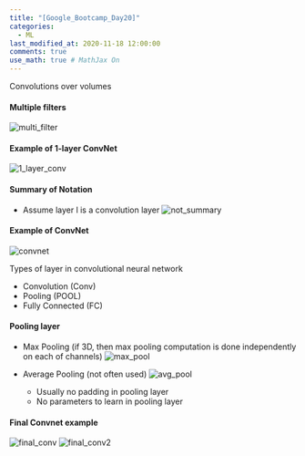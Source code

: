 ```yaml
---
title: "[Google_Bootcamp_Day20]"
categories: 
  - ML
last_modified_at: 2020-11-18 12:00:00
comments: true
use_math: true # MathJax On
---
```


Convolutions over volumes

#### Multiple filters
![multi_filter](https://user-images.githubusercontent.com/62474292/100634348-8a07fe00-3372-11eb-8c9d-fd36a0c0e1a6.png)

#### Example of 1-layer ConvNet
![1_layer_conv](https://user-images.githubusercontent.com/62474292/100634342-88d6d100-3372-11eb-8600-855e2e8fee42.png)

#### Summary of Notation
- Assume layer l is a convolution layer
![not_summary](https://user-images.githubusercontent.com/62474292/100634344-896f6780-3372-11eb-996b-95e1aedd5228.png)

#### Example of ConvNet
![convnet](https://user-images.githubusercontent.com/62474292/100634347-8a07fe00-3372-11eb-9734-ccd0935cc999.png)

Types of layer in convolutional neural network
- Convolution (Conv)
- Pooling (POOL)
- Fully Connected (FC)

#### Pooling layer
- Max Pooling (if 3D, then max pooling computation is done independently on each of channels)
![max_pool](https://user-images.githubusercontent.com/62474292/100634340-883e3a80-3372-11eb-8c1b-f4c173958e79.png)

- Average Pooling (not often used)
![avg_pool](https://user-images.githubusercontent.com/62474292/100634338-870d0d80-3372-11eb-8d96-328c2fd5b2c8.png)

  - Usually no padding in pooling layer
  - No parameters to learn in pooling layer

#### Final Convnet example

![final_conv](https://user-images.githubusercontent.com/62474292/100635030-5bd6ee00-3373-11eb-81a9-14854b0d9d67.png)
![final_conv2](https://user-images.githubusercontent.com/62474292/100635027-5aa5c100-3373-11eb-8334-ae17a5f375c9.png)
